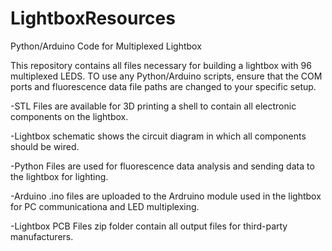 # LightboxResources
Python/Arduino Code for Multiplexed Lightbox


This repository contains all files necessary for building a lightbox with 96 multiplexed LEDS. TO use any Python/Arduino scripts, ensure that the COM ports and fluorescence data file paths are changed to your specific setup.

-STL Files are available for 3D printing a shell to contain all electronic components on the lightbox.

-Lightbox schematic shows the circuit diagram in which all components should be wired. 

-Python Files are used for fluorescence data analysis and sending data to the lightbox for lighting.

-Arduino .ino files are uploaded to the Ardruino module used in the lightbox for PC communicationa and LED multiplexing.

-Lightbox PCB Files zip folder contain all output files for third-party manufacturers.
